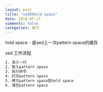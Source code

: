 ```yaml
---
layout: post
title: "sed的hold space"
date: 2018-07-17
comments: false
categories: 技巧
---
```


hold space - 是sed上一次pattern space的缓存

sed 工作流程

```bash
1. 读入一行
2. 放入pattern space
3. 执行命令
4. 打印pattern space
5. 拷贝pattern space至hold space
6. 清空pattern space
```